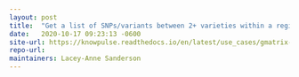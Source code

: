 ```yaml
---
layout: post
title:  "Get a list of SNPs/variants between 2+ varieties within a region of interest"
date:   2020-10-17 09:23:13 -0600
site-url: https://knowpulse.readthedocs.io/en/latest/use_cases/gmatrix-poly-region.html
repo-url:
maintainers: Lacey-Anne Sanderson
---
```

